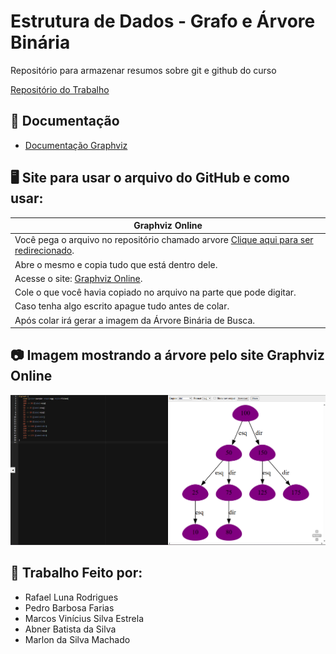 
# Estrutura de Dados - Grafo e Árvore Binária

Repositório para armazenar resumos sobre git e github do curso 

[Repositório do Trabalho](https://github.com/Luna-Phantom/Trabalho-Estrutura-de-Dados)

## 📔 Documentação 
- [Documentação Graphviz](https://graphviz.readthedocs.io/en/stable/)

## 🖥️ Site para usar o arquivo do GitHub e como usar:

| Graphviz Online | 
|-------|
| Você pega o arquivo no repositório chamado arvore [Clique aqui para ser redirecionado](https://raw.githubusercontent.com/Luna-Phantom/Trabalho-Estrutura-de-Dados/refs/heads/main/imagens/arvore).
| Abre o mesmo e copia tudo que está dentro dele.
| Acesse o site: [Graphviz Online](https://dreampuf.github.io/GraphvizOnline/).
| Cole o que você havia copiado no arquivo na parte que pode digitar.
| Caso tenha algo escrito apague tudo antes de colar.
| Após colar irá gerar a imagem da Árvore Binária de Busca.

## 📷 Imagem mostrando a árvore pelo site Graphviz Online
![📷](https://raw.githubusercontent.com/Luna-Phantom/Trabalho-Estrutura-de-dados/main/imagens/grafo_online.png)

## 🙎 Trabalho Feito por: 

- Rafael Luna Rodrigues
- Pedro Barbosa Farias
- Marcos Vinícius Silva Estrela
- Abner Batista da Silva
- Marlon da Silva Machado
